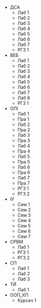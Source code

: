 - ДСА
  - Лаб 1
  - Лаб 2
  - Лаб 3
  - Лаб 4
  - Лаб 5
  - Лаб 6
  - Лаб 7
  - РГЗ 1
- ВЕБ
  - Лаб 1
  - Лаб 2
  - Лаб 3
  - Лаб 4
  - Лаб 5
  - Лаб 6
  - Лаб 7
  - Лаб 8
  - РГЗ 1
- ОПІ
  - Лаб 1
  - Пра 1
  - Лаб 2
  - Пра 2
  - Лаб 3
  - Пра 3
  - Лаб 4
  - Пра 4
  - Лаб 5
  - Пра 5
  - Лаб 6
  - Пра 6
  - Лаб 7
  - Пра 7
  - РГЗ 1
  - РГЗ 2
- ІУ
  - Сем 1
  - Сем 2
  - Сем 3
  - Сем 4
  - Сем 5
  - Сем 6
  - Сем 7
- СРВМ
  - Лаб 1
  - РГЗ 1
  - РГЗ 2
- СП
  - Лаб 1
  - Лаб 2
  - Лаб 3
- ТЙ
  - Лаб 1
- ООП_КП
  - Курсач 1
